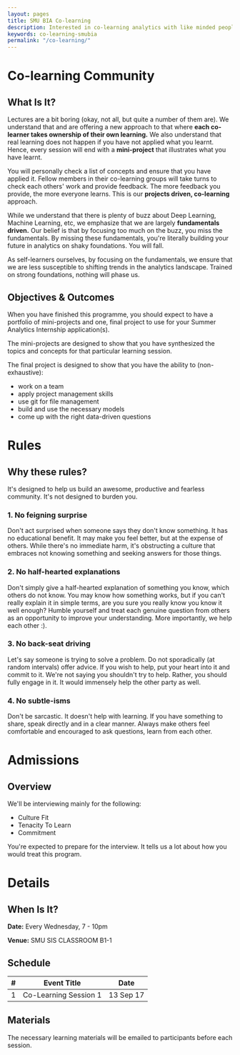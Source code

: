 ```yaml
---
layout: pages
title: SMU BIA Co-learning
description: Interested in co-learning analytics with like minded people? Join us today!
keywords: co-learning-smubia
permalink: "/co-learning/"
---
```


# Co-learning Community

## What Is It?

Lectures are a bit boring (okay, not all, but quite a number of them are). We understand that and are offering a new approach to that where **each co-learner takes ownership of their own learning.** We also understand that real learning does not happen if you have not applied what you learnt. Hence, every session will end with a **mini-project** that illustrates what you have learnt.

You will personally check a list of concepts and ensure that you have applied it. Fellow members in their co-learning groups will take turns to check each others' work and provide feedback. The more feedback you provide, the more everyone learns. This is our **projects driven, co-learning** approach.

While we understand that there is plenty of buzz about Deep Learning, Machine Learning, etc, we emphasize that we are largely **fundamentals driven.** Our belief is that by focusing too much on the buzz, you miss the fundamentals. By missing these fundamentals, you're literally building your future in analytics on shaky foundations. You will fall. 

As self-learners ourselves, by focusing on the fundamentals, we ensure that we are less susceptible to shifting trends in the analytics landscape. Trained on strong foundations, nothing will phase us.

## Objectives & Outcomes

When you have finished this programme, you should expect to have a portfolio of mini-projects and one, final project to use for your Summer Analytics Internship application(s).

The mini-projects are designed to show that you have synthesized the topics and concepts for that particular learning session.

The final project is designed to show that you have the ability to (non-exhaustive):
- work on a team
- apply project management skills
- use git for file management
- build and use the necessary models
- come up with the right data-driven questions

# Rules

## Why these rules?

It's designed to help us build an awesome, productive and fearless community. It's not designed to burden you.

### 1. No feigning surprise

Don't act surprised when someone says they don't know something. It has no educational benefit. It may make you feel better, but at the expense of others. While there's no immediate harm, it's obstructing a culture that embraces not knowing something and seeking answers for those things.

### 2. No half-hearted explanations

Don't simply give a half-hearted explanation of something you know, which others do not know. You may know how something works, but if you can't really explain it in simple terms, are you sure you really know you know it well enough? Humble yourself and treat each genuine question from others as an opportunity to improve your understanding. More importantly, we help each other :).

### 3. No back-seat driving

Let's say someone is trying to solve a problem. Do not sporadically (at random intervals) offer advice. If you wish to help, put your heart into it and commit to it. We're not saying you shouldn't try to help. Rather, you should fully engage in it. It would immensely help the other party as well.

### 4. No subtle-isms

Don't be sarcastic. It doesn't help with learning. If you have something to share, speak directly and in a clear manner. Always make others feel comfortable and encouraged to ask questions, learn from each other.

# Admissions

## Overview

We'll be interviewing mainly for the following:

- Culture Fit
- Tenacity To Learn
- Commitment

You're expected to prepare for the interview. It tells us a lot about how you would treat this program.

# Details

## When Is It?

**Date:**
Every Wednesday, 7 - 10pm

**Venue:**
SMU SIS CLASSROOM B1-1


## Schedule


| #  | Event Title               | Date         |
| -- |---------------------------|--------------|
| 1  | Co-Learning Session 1     | 13 Sep 17    |


## Materials

The necessary learning materials will be emailed to participants before each session.

